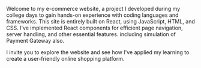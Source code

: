 Welcome to my e-commerce website, a project I developed during my college days to gain hands-on experience with coding languages and frameworks. This site is entirely built on React, using JavaScript, HTML, and CSS. I've implemented React components for efficient page navigation, server handling, and other essential features.
including simulation of Payment Gateway also.

I invite you to explore the website and see how I've applied my learning to create a user-friendly online shopping platform.
